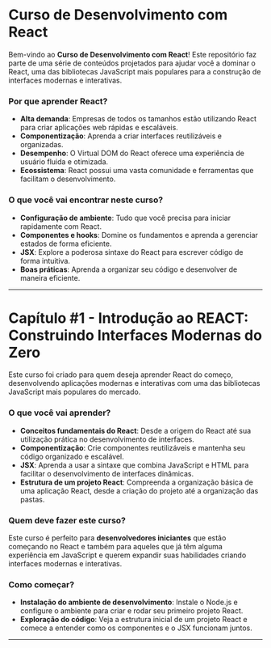 
# Curso de Desenvolvimento com React

Bem-vindo ao **Curso de Desenvolvimento com React**! Este repositório faz parte de uma série de conteúdos projetados para ajudar você a dominar o React, uma das bibliotecas JavaScript mais populares para a construção de interfaces modernas e interativas.

### Por que aprender React?

- **Alta demanda**: Empresas de todos os tamanhos estão utilizando React para criar aplicações web rápidas e escaláveis.
- **Componentização**: Aprenda a criar interfaces reutilizáveis e organizadas.
- **Desempenho**: O Virtual DOM do React oferece uma experiência de usuário fluida e otimizada.
- **Ecossistema**: React possui uma vasta comunidade e ferramentas que facilitam o desenvolvimento.

### O que você vai encontrar neste curso?

- **Configuração de ambiente**: Tudo que você precisa para iniciar rapidamente com React.
- **Componentes e hooks**: Domine os fundamentos e aprenda a gerenciar estados de forma eficiente.
- **JSX**: Explore a poderosa sintaxe do React para escrever código de forma intuitiva.
- **Boas práticas**: Aprenda a organizar seu código e desenvolver de maneira eficiente.

---

# Capítulo #1 - Introdução ao REACT: Construindo Interfaces Modernas do Zero

Este curso foi criado para quem deseja aprender React do começo, desenvolvendo aplicações modernas e interativas com uma das bibliotecas JavaScript mais populares do mercado.

### O que você vai aprender?

- **Conceitos fundamentais do React**: Desde a origem do React até sua utilização prática no desenvolvimento de interfaces.
- **Componentização**: Crie componentes reutilizáveis e mantenha seu código organizado e escalável.
- **JSX**: Aprenda a usar a sintaxe que combina JavaScript e HTML para facilitar o desenvolvimento de interfaces dinâmicas.
- **Estrutura de um projeto React**: Compreenda a organização básica de uma aplicação React, desde a criação do projeto até a organização das pastas.


### Quem deve fazer este curso?

Este curso é perfeito para **desenvolvedores iniciantes** que estão começando no React e também para aqueles que já têm alguma experiência em JavaScript e querem expandir suas habilidades criando interfaces modernas e interativas.

### Como começar?

- **Instalação do ambiente de desenvolvimento**: Instale o Node.js e configure o ambiente para criar e rodar seu primeiro projeto React.
- **Exploração do código**: Veja a estrutura inicial de um projeto React e comece a entender como os componentes e o JSX funcionam juntos.

---
